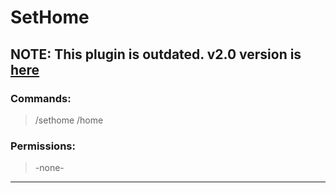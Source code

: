 # SetHome

## NOTE: This plugin is outdated. v2.0 version is [here](https://github.com/MiracToygar/SetHome)

### Commands:
> /sethome
> /home
### Permissions:
> -none-
---
